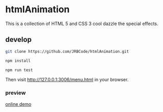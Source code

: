 # htmlAnimation
This is a collection of HTML 5 and CSS 3 cool dazzle the special effects.
## develop
```bash
git clone https://github.com/JRBCode/htmlAnimation.git
```
```bash
npm install
```
```bash
npm run test
```
Then visit http://127.0.0.1:3006/menu.html in your browser.

### preview

 [online demo](http://jrbcode.github.io/htmlAnimation/menu.html)
